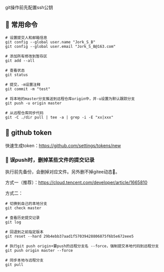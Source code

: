 
git操作前先配置ssh公钥

## 📌 常用命令

```shell
# 设置提交人和邮箱信息  
git config --global user.name "Jork_S_B"  
git config --global user.email "Jork_S_B@163.com"

# 添加所有修改到暂存区  
git add --all

# 查看状态  
git status

# 提交，-m设置注释  
git commit -m "test"

# 将本地的master分支推送到远程仓库origin中，并-u设置为默认跟踪分支  
git push -u origin master

# 从远程仓库同步代码  
git -C ./dir pull | tee -a | grep -i -E "xx|xxx"
```

## 📌 github token

快速生成token：https://github.com/settings/tokens/new


### 🚁 误push时，删掉某些文件的提交记录

执行前先备份，会删掉对应文件。另外删不掉gitee动态🙂。

方式一（推荐）：https://cloud.tencent.com/developer/article/1665810

方式二：

```shell
# 切换到自己的本地分支  
git check master

# 查看历史提交记录  
git log
 
# 回退到之前指定版本  
git reset --hard 29b4ebb37aad1f57039428806875f6b5e672eee5

# 执行git push origin+要push的远程分支名 --force，强制提交本地代码到远程分支  
git push origin master --force
 
# 同步本地与远程分支  
git pull
```